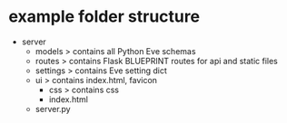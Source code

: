 # example folder structure

* server
  * models > contains all Python Eve schemas
  * routes > contains Flask BLUEPRINT routes for api and static files
  * settings > contains Eve setting dict
  * ui > contains index.html, favicon
    * css > contains css
    * index.html
  * server.py

